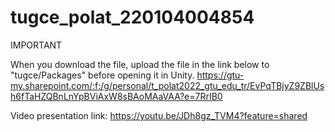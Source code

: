 # tugce_polat_220104004854
 IMPORTANT 
 
 When you download the file, upload the file in the link below to "tugce/Packages" before opening it in Unity.
 https://gtu-my.sharepoint.com/:f:/g/personal/t_polat2022_gtu_edu_tr/EvPqTBjyZ9ZBlUsh6fTaHZQBnLnYpBViAxW8sBAoMAaVAA?e=7RrIB0
 
 Video presentation link: 
 https://youtu.be/JDh8gz_TVM4?feature=shared
